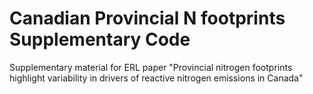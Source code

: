 # Canadian Provincial N footprints Supplementary Code 
Supplementary material for ERL paper "Provincial nitrogen footprints highlight variability in drivers of reactive nitrogen emissions in Canada" 
